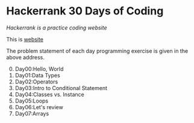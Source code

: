 # Hackerrank 30 Days of Coding

*Hackerrank is a practice coding website*

This is [website](http://www.hackerrank.com) 

The problem statement of each day programming exercise is given in the above address.

0. Day00:Hello, World
1. Day01:Data Types
2. Day02:Operators
3. Day03:Intro to Conditional Statement
4. Day04:Classes vs. Instance
5. Day05:Loops
6. Day06:Let's review
7. Day07:Arrays

 
